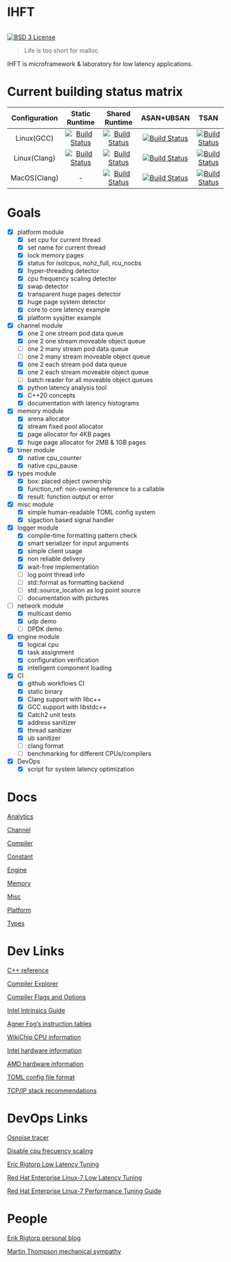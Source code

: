 # IHFT

<span style="display: inline-block;">

[![BSD 3 License](https://img.shields.io/badge/license-MIT-blue.svg)](https://github.com/proydakov/ihft/blob/master/LICENSE)
</span>

> Life is too short for malloc.

IHFT is microframework & laboratory for low latency applications.

# Current building status matrix

| Configuration | Static Runtime | Shared Runtime | ASAN+UBSAN | TSAN |
| :---: | :---: | :---: | :--: | :--: |
| Linux(GCC) | [![Build Status][pass-linux-gcc-x64-static]][ci-linux-gcc-x64-static] | [![Build Status][pass-linux-gcc-x64-shared]][ci-linux-gcc-x64-shared] | [![Build Status][pass-linux-gcc-x64-asan]][ci-linux-gcc-x64-asan] | [![Build Status][pass-linux-gcc-x64-tsan]][ci-linux-gcc-x64-tsan] |
| Linux(Clang) | [![Build Status][pass-linux-clang-x64-static]][ci-linux-clang-x64-static] | [![Build Status][pass-linux-clang-x64-shared]][ci-linux-clang-x64-shared] | [![Build Status][pass-linux-clang-x64-asan]][ci-linux-clang-x64-asan] | [![Build Status][pass-linux-clang-x64-tsan]][ci-linux-clang-x64-tsan] |
| MacOS(Clang) | - | [![Build Status][pass-macos-x64-shared]][ci-macos-x64-shared] | [![Build Status][pass-macos-x64-asan]][ci-macos-x64-asan] | [![Build Status][pass-macos-x64-tsan]][ci-macos-x64-tsan] |

[pass-linux-gcc-x64-static]: https://img.shields.io/github/actions/workflow/status/proydakov/ihft/linux-gcc-x64-static.yml?branch=master
[pass-linux-gcc-x64-shared]: https://img.shields.io/github/actions/workflow/status/proydakov/ihft/linux-gcc-x64.yml?branch=master
[pass-linux-gcc-x64-asan]: https://img.shields.io/github/actions/workflow/status/proydakov/ihft/linux-gcc-x64-asan-ubsan.yml?branch=master
[pass-linux-gcc-x64-tsan]: https://img.shields.io/github/actions/workflow/status/proydakov/ihft/linux-gcc-x64-tsan.yml?branch=master
[pass-linux-clang-x64-static]: https://img.shields.io/github/actions/workflow/status/proydakov/ihft/linux-clang-x64-static.yml?branch=master
[pass-linux-clang-x64-shared]: https://img.shields.io/github/actions/workflow/status/proydakov/ihft/linux-clang-x64.yml?branch=master
[pass-linux-clang-x64-asan]: https://img.shields.io/github/actions/workflow/status/proydakov/ihft/linux-clang-x64-asan-ubsan.yml?branch=master
[pass-linux-clang-x64-tsan]: https://img.shields.io/github/actions/workflow/status/proydakov/ihft/linux-clang-x64-tsan.yml?branch=master
[pass-macos-x64-shared]: https://img.shields.io/github/actions/workflow/status/proydakov/ihft/macos-x64.yml?branch=master
[pass-macos-x64-asan]: https://img.shields.io/github/actions/workflow/status/proydakov/ihft/macos-x64-asan-ubsan.yml?branch=master
[pass-macos-x64-tsan]: https://img.shields.io/github/actions/workflow/status/proydakov/ihft/macos-x64-tsan.yml?branch=master

[ci-linux-gcc-x64-static]: https://github.com/proydakov/ihft/actions?query=workflow%3Alinux-gcc-x64-static
[ci-linux-gcc-x64-shared]: https://github.com/proydakov/ihft/actions?query=workflow%3Alinux-gcc-x64
[ci-linux-gcc-x64-asan]: https://github.com/proydakov/ihft/actions?query=workflow%3Alinux-gcc-x64-asan-ubsan
[ci-linux-gcc-x64-tsan]: https://github.com/proydakov/ihft/actions?query=workflow%3Alinux-gcc-x64-tsan
[ci-linux-clang-x64-static]: https://github.com/proydakov/ihft/actions?query=workflow%3Alinux-clang-x64-static
[ci-linux-clang-x64-shared]: https://github.com/proydakov/ihft/actions?query=workflow%3Alinux-clang-x64
[ci-linux-clang-x64-asan]: https://github.com/proydakov/ihft/actions?query=workflow%3Alinux-clang-x64-asan-ubsan
[ci-linux-clang-x64-tsan]: https://github.com/proydakov/ihft/actions?query=workflow%3Alinux-clang-x64-tsan
[ci-macos-x64-shared]: https://github.com/proydakov/ihft/actions?query=workflow%3Amacos-x64
[ci-macos-x64-asan]: https://github.com/proydakov/ihft/actions?query=workflow%3Amacosx64-asan-ubsan
[ci-macos-x64-tsan]: https://github.com/proydakov/ihft/actions?query=workflow%3Amacos-x64-tsan

# Goals

- [x] platform module
  - [x] set cpu for current thread
  - [x] set name for current thread
  - [x] lock memory pages
  - [x] status for isolcpus, nohz_full, rcu_nocbs
  - [x] hyper-threading detector
  - [x] cpu frequency scaling detector
  - [x] swap detector
  - [x] transparent huge pages detector
  - [x] huge page system detector
  - [x] core to core latency example
  - [x] platform sysjitter example
- [x] channel module
  - [x] one 2 one stream pod data queue
  - [x] one 2 one stream moveable object queue
  - [ ] one 2 many stream pod data queue
  - [ ] one 2 many stream moveable object queue
  - [x] one 2 each stream pod data queue
  - [x] one 2 each stream moveable object queue
  - [ ] batch reader for all moveable object queues
  - [x] python latency analysis tool
  - [x] C++20 concepts
  - [x] documentation with latency histograms
- [x] memory module
  - [x] arena allocator
  - [x] stream fixed pool allocator
  - [x] page allocator for 4KB pages
  - [x] huge page allocator for 2MB & 1GB pages
- [x] timer module
  - [x] native cpu_counter
  - [x] native cpu_pause
- [x] types module
  - [x] box: placed object ownership
  - [x] function_ref: non-owning reference to a callable
  - [x] result: function output or error
- [x] misc module
  - [x] simple human-readable TOML config system
  - [x] sigaction based signal handler
- [x] logger module
  - [x] compile-time formatting pattern check
  - [x] smart serializer for input arguments
  - [x] simple client usage
  - [x] non reliable delivery
  - [x] wait-free implementation
  - [ ] log point thread info
  - [ ] std::format as formatting backend
  - [ ] std::source_location as log point source
  - [ ] documentation with pictures
- [ ] network module
  - [x] multicast demo
  - [x] udp demo
  - [ ] DPDK demo
- [x] engine module
  - [x] logical cpu
  - [x] task assignment
  - [x] configuration verification
  - [x] intelligent component loading
- [x] CI
  - [x] github workflows CI
  - [x] static binary
  - [x] Clang support with libc++
  - [x] GCC support with libstdc++
  - [x] Catch2 unit tests
  - [x] address sanitizer
  - [x] thread sanitizer
  - [x] ub sanitizer
  - [ ] clang format
  - [ ] benchmarking for different CPUs/compilers
- [x] DevOps
  - [x] script for system latency optimization

# Docs

[Analytics](analytics/README.md)

[Channel](channel/README.md)

[Compiler](compiler/README.md)

[Constant](constant/README.md)

[Engine](engine/README.md)

[Memory](memory/README.md)

[Misc](misc/README.md)

[Platform](platform/README.md)

[Types](types/README.md)

# Dev Links

[C++ reference](https://en.cppreference.com/w/)

[Compiler Explorer](https://godbolt.org)

[Compiler Flags and Options](https://caiorss.github.io/C-Cpp-Notes/compiler-flags-options.html)

[Intel Intrinsics Guide](https://software.intel.com/sites/landingpage/IntrinsicsGuide/)

[Agner Fog’s instruction tables](https://agner.org/optimize/instruction_tables.pdf)

[WikiChip CPU information](https://en.wikichip.org/wiki/WikiChip:welcome)

[Intel hardware information](https://ark.intel.com)

[AMD hardware information](https://www.amd.com/ru/products/epyc-server)

[TOML config file format](https://toml.io/en/)

[TCP/IP stack recommendations](http://mails.dpdk.org/archives/dev/2022-September/249265.html)

# DevOps Links

[Osnoise tracer](https://git.kernel.org/pub/scm/linux/kernel/git/torvalds/linux.git/tree/Documentation/trace/osnoise-tracer.rst/)

[Disable cpu frecuency scaling](https://nixcp.com/disable-cpu-frecuency-scaling/)

[Eric Rigtorp Low Latency Tuning](https://rigtorp.se/low-latency-guide/)

[Red Hat Enterprise Linux-7 Low Latency Tuning](https://access.redhat.com/sites/default/files/attachments/201501-perf-brief-low-latency-tuning-rhel7-v2.1.pdf)

[Red Hat Enterprise Linux-7 Performance Tuning Guide](https://access.redhat.com/documentation/en-us/red_hat_enterprise_linux/7/pdf/performance_tuning_guide/Red_Hat_Enterprise_Linux-7-Performance_Tuning_Guide-en-US.pdf)

# People

[Erik Rigtorp personal blog](https://rigtorp.se)

[Martin Thompson mechanical sympathy](https://mechanical-sympathy.blogspot.com)
